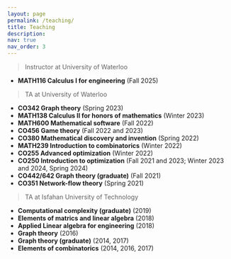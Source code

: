 ```yaml
---
layout: page
permalink: /teaching/
title: Teaching
description:
nav: true
nav_order: 3
---
```


> Instructor at University of Waterloo

* <b>MATH116 Calculus I for engineering</b> (Fall 2025)

> TA at University of Waterloo

* <b>CO342 Graph theory</b> (Spring 2023)
* <b>MATH138 Calculus II for honors of mathematics</b> (Winter 2023)
* <b>MATH600 Mathematical software</b> (Fall 2022)
* <b>CO456 Game theory</b> (Fall 2022 and 2023)
* <b>CO380 Mathematical discovery and invention</b> (Spring 2022)
* <b>MATH239 Introduction to combinatorics</b> (Winter 2022)
* <b>CO255 Advanced optimization</b> (Winter 2022)
* <b>CO250 Introduction to optimization</b> (Fall 2021 and 2023; Winter 2023 and 2024, Spring 2024)
* <b>CO442/642 Graph theory (graduate)</b> (Fall 2021)
* <b>CO351 Network-flow theory</b> (Spring 2021)


    

> TA at Isfahan University of Technology

* <b>Computational complexity (graduate)</b> (2019)
* <b>Elements of matrics and linear algebra</b> (2018)
* <b>Applied Linear algebra for engineering</b> (2018)
* <b>Graph theory</b> (2016)
* <b>Graph theory (graduate)</b> (2014, 2017)
* <b>Elements of combinatorics</b> (2014, 2016, 2017)
